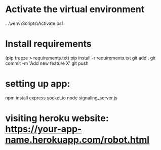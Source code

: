 # Activate the virtual environment
. .\venv\Scripts\Activate.ps1

# Install requirements
(pip freeze > requirements.txt)
pip install -r requirements.txt
git add .
git commit -m 'Add new feature X'
git push

# setting up app:
npm install express socket.io
node signaling_server.js

# visiting heroku website: https://your-app-name.herokuapp.com/robot.html